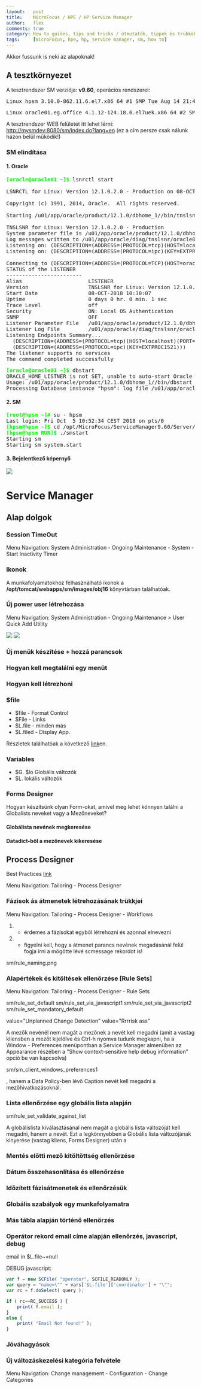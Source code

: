 ```yaml
---
layout:   post
title:    MicroFocus / HPE / HP Service Manager  
author:   flex
comments: true
category: How to guides, tips and tricks / útmutatók, tippek és trükkök
tags:     [microFocus, hpe, hp, service manager, sm, how to]
---
```


Akkor fussunk is neki az alapoknak!

## A tesztkörnyezet

A tesztrendszer SM verziója: **v9.60**, operációs rendszerei:
<pre class="terminal">
Linux hpsm 3.10.0-862.11.6.el7.x86_64 #1 SMP Tue Aug 14 21:49:04 UTC 2018 x86_64 x86_64 x86_64 GNU/Linux
</pre>
<pre class="terminal">
Linux oracle01.eg.office 4.1.12-124.18.6.el7uek.x86_64 #2 SMP Wed Aug 15 19:12:26 PDT 2018 x86_64 x86_64 x86_64 GNU/Linux
</pre>

A tesztrendszer WEB felületét itt lehet lérni: [http://mysmdev:8080/sm/index.do?lang=en](http://mysmdev:8080/sm/index.do?lang=en) (ez a cím persze csak nálunk házon belül működik!)

### SM elindítása

#### 1. Oracle

<pre class="terminal"><strong style="color: #00FF00;">[oracle@oracle01 ~]$</strong> lsnrctl start

LSNRCTL for Linux: Version 12.1.0.2.0 - Production on 08-OCT-2018 10:30:05

Copyright (c) 1991, 2014, Oracle.  All rights reserved.

Starting /u01/app/oracle/product/12.1.0/dbhome_1//bin/tnslsnr: please wait...

TNSLSNR for Linux: Version 12.1.0.2.0 - Production
System parameter file is /u01/app/oracle/product/12.1.0/dbhome_1/network/admin/listener.ora
Log messages written to /u01/app/oracle/diag/tnslsnr/oracle01/listener/alert/log.xml
Listening on: (DESCRIPTION=(ADDRESS=(PROTOCOL=tcp)(HOST=localhost)(PORT=1521)))
Listening on: (DESCRIPTION=(ADDRESS=(PROTOCOL=ipc)(KEY=EXTPROC1521)))

Connecting to (DESCRIPTION=(ADDRESS=(PROTOCOL=TCP)(HOST=oracle01)(PORT=1521)))
STATUS of the LISTENER
------------------------
Alias                     LISTENER
Version                   TNSLSNR for Linux: Version 12.1.0.2.0 - Production
Start Date                08-OCT-2018 10:30:07
Uptime                    0 days 0 hr. 0 min. 1 sec
Trace Level               off
Security                  ON: Local OS Authentication
SNMP                      OFF
Listener Parameter File   /u01/app/oracle/product/12.1.0/dbhome_1/network/admin/listener.ora
Listener Log File         /u01/app/oracle/diag/tnslsnr/oracle01/listener/alert/log.xml
Listening Endpoints Summary...
  (DESCRIPTION=(ADDRESS=(PROTOCOL=tcp)(HOST=localhost)(PORT=1521)))
  (DESCRIPTION=(ADDRESS=(PROTOCOL=ipc)(KEY=EXTPROC1521)))
The listener supports no services
The command completed successfully</pre>

<pre class="terminal"><strong style="color: #00FF00;">[oracle@oracle01 ~]$</strong> dbstart
ORACLE_HOME_LISTNER is not SET, unable to auto-start Oracle Net Listener
Usage: /u01/app/oracle/product/12.1.0/dbhome_1//bin/dbstart ORACLE_HOME
Processing Database instance "hpsm": log file /u01/app/oracle/product/12.1.0/dbhome_1/startup.log
</pre>

#### 2. SM

<pre class="terminal"><strong style="color: #00FF00;">[root@hpsm ~]#</strong> su - hpsm
Last login: Fri Oct  5 10:52:34 CEST 2018 on pts/0
<strong style="color: #00FF00;">[hpsm@hpsm ~]$</strong> cd /opt/MicroFocus/ServiceManager9.60/Server/RUN/
<strong style="color: #00FF00;">[hpsm@hpsm RUN]$</strong> ./smstart
Starting sm
Starting sm system.start</pre>

#### 3. Bejelentkező képernyő

<img class="shadow" src="images/sm/login.png">

# Service Manager

## Alap dolgok

### Session TimeOut

Menu Navigation: System Administration - Ongoing Maintenance - System - Start Inactivity Timer

### Ikonok

A munkafolyamatokhoz felhasználható ikonok a **/opt/tomcat/webapps/sm/images/obj16** könyvtárban találhatóak.

### Új power user létrehozása

Menu Navigation: System Administration - Ongoing Maintenance > User Quick Add Utility

<img class="shadow" src="images/sm/poweruser1.png">

<img class="shadow" src="images/sm/poweruser2.png">

### Új menük készítése + hozzá parancsok

### Hogyan kell megtalálni egy menüt

### Hogyan kell létrezhoni

### $file

- $file - Format Control
- $File - Links
- $L.file - minden más
- $L.filed - Display App.

Részletek találhatóak a következő [link](https://ernestodisanto.wordpress.com/2015/10/30/hpsm-current-file-variable-in-rad/)en.

### Variables

- $G. $lo Globális változók
- $L. lokális változók

### Forms Designer

Hogyan készítsünk olyan Form-okat, amivel meg lehet könnyen találni a Globalists neveket vagy a Mezőneveket?

#### Globálista nevének megkeresése



#### Datadict-ből a mezőnevek kikeresése

## Process Designer

Best Practices [link](https://docs.microfocus.com/SM/9.52/Hybrid/Content/PD_tailoring_BPG/Process_Designer_Basic_Concepts.htm)

Menu Navigation: Tailoring - Process Designer

### Fázisok ás átmenetek létrehozásának trükkjei

Menu Navigation: Tailoring - Process Designer - Workflows

1. - érdemes a fázisokat egyből létrehozni és azonnal elnevezni 
2. - figyelni kell, hogy a átmenet parancs nevének megadásánál felül fogja írni a mögötte lévé scmessage rekordot is!

sm/rule_naming.png 

### Alapértékek és kitöltések ellenőrzése [Rule Sets]

Menu Navigation: Tailoring - Process Designer - Rule Sets

sm/rule_set_default
sm/rule_set_via_javascript1
sm/rule_set_via_javascript2
sm/rule_set_mandatory_default

value="Unplanned Change Detection"
value="Rrrrisk ass"

A mezők nevénél nem magát a mezőnek a nevét kell megadni (amit a vastag kliensben a mezőt kijelölve és Ctrl-h nyomva tudunk megkapni, ha a Window - Preferences menüpontban a Service Manager almenüben az Appearance részében a "Show context-sensitive help debug information" opció be van kapcsolva)

sm/sm_client_windows_preferences1

, hanem a Data Policy-ben lévő Caption nevét kell megadni a mezőhivatkozásoknál.

### Lista ellenőrzése egy globális lista alapján

sm/rule_set_validate_against_list

A globálislista kiválasztásánal nem magát a globális lista változóját kell megadni, hanem a nevét. Ezt a legkönnyebben a Globális lista változójának kinyerése (vastag kliens, Forms Designer) után a  


### Mentés előtti mező kitöltöttség ellenőrzése

### Dátum összehasonlítása és ellenőrzése

### Időzített fázisátmenetek és ellenőrzésük 

### Globális szabályok egy munkafolyamatra

### Más tábla alapján történő ellenőrzés

### Operátor rekord email címe alapján ellenőrzés, javascript, debug

email in $L.file~=null

DEBUG javascript:
```javascript
var f = new SCFile( "operator", SCFILE_READONLY );
var query = "name=\"" + vars['$L.file']['coordinator'] + "\"";
var rc = f.doSelect( query );

if ( rc==RC_SUCCESS ) {
    print( f.email );
}
else { 
    print( "Email Not found!" ); 
}
```

### Jóváhagyások

### Új változáskezelési kategória felvétele

Menu Navigation: Change management - Configuration - Change Categories